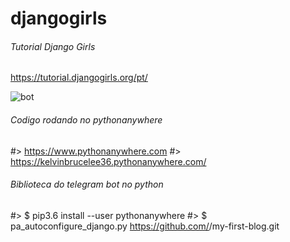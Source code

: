 # djangogirls

###### Tutorial Django Girls
https://tutorial.djangogirls.org/pt/

![bot](https://tutorial.djangogirls.org/pt/images/application.png)

###### Codigo rodando no pythonanywhere
#> https://www.pythonanywhere.com
#> https://kelvinbrucelee36.pythonanywhere.com/

###### Biblioteca do telegram bot no python
#>  $ pip3.6 install --user pythonanywhere
#>  $ pa_autoconfigure_django.py https://github.com/<your-github-username>/my-first-blog.git
